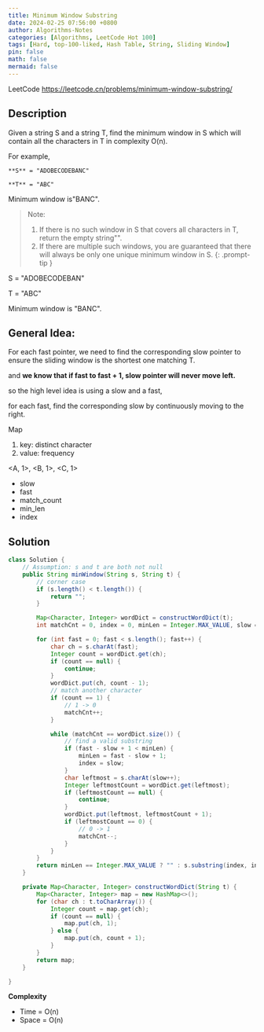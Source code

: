 ```yaml
---
title: Minimum Window Substring
date: 2024-02-25 07:56:00 +0800
author: Algorithms-Notes
categories: [Algorithms, LeetCode Hot 100]
tags: [Hard, top-100-liked, Hash Table, String, Sliding Window]
pin: false
math: false
mermaid: false
---
```


LeetCode <https://leetcode.cn/problems/minimum-window-substring/>

## Description

Given a string S and a string T, find the minimum window in S which will contain all the characters in T in complexity O(n).

For example,

    **S** = "ADOBECODEBANC"

    **T** = "ABC"

Minimum window is"BANC".

> Note:
>   1. If there is no such window in S that covers all characters in T, return the empty string"".
>   2. If there are multiple such windows, you are guaranteed that there will always be only one unique minimum window in S.
{: .prompt-tip }

S = "ADOBECODEBAN"

T = "ABC"

Minimum window is "BANC".

## General Idea:

For each fast pointer, we need to find the corresponding slow pointer to ensure the sliding window is the shortest one matching T.

and **we know that if fast to fast + 1, slow pointer will never move left.**

so the high level idea is using a slow and a fast, 

for each fast, find the corresponding slow by continuously moving to the right.

Map
1. key: distinct character
2. value: frequency

<A, 1>, <B, 1>, <C, 1>

* slow
* fast
* match_count
* min_len
* index


## Solution

```java
class Solution {
    // Assumption: s and t are both not null
    public String minWindow(String s, String t) {
        // corner case
        if (s.length() < t.length()) {
            return "";
        }

        Map<Character, Integer> wordDict = constructWordDict(t);
        int matchCnt = 0, index = 0, minLen = Integer.MAX_VALUE, slow = 0;

        for (int fast = 0; fast < s.length(); fast++) {
            char ch = s.charAt(fast);
            Integer count = wordDict.get(ch);
            if (count == null) {
                continue;
            }
            wordDict.put(ch, count - 1);
            // match another character
            if (count == 1) {
                // 1 -> 0
                matchCnt++;
            }

            while (matchCnt == wordDict.size()) {
                // find a valid substring
                if (fast - slow + 1 < minLen) {
                    minLen = fast - slow + 1;
                    index = slow;
                }
                char leftmost = s.charAt(slow++);
                Integer leftmostCount = wordDict.get(leftmost);
                if (leftmostCount == null) {
                    continue;
                }
                wordDict.put(leftmost, leftmostCount + 1);
                if (leftmostCount == 0) {
                    // 0 -> 1
                    matchCnt--;
                }
            }
        }
        return minLen == Integer.MAX_VALUE ? "" : s.substring(index, index + minLen);
    }

    private Map<Character, Integer> constructWordDict(String t) {
        Map<Character, Integer> map = new HashMap<>();
        for (char ch : t.toCharArray()) {
            Integer count = map.get(ch);
            if (count == null) {
                map.put(ch, 1);
            } else {
                map.put(ch, count + 1);
            }
        }
        return map;
    }

}
```

**Complexity**

* Time = O(n) 
* Space = O(n) 